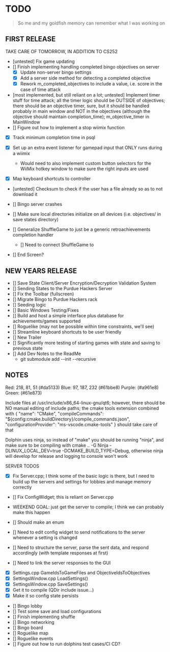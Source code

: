 # TODO

> So me and my goldfish memory can remember what I was working on

## FIRST RELEASE

TAKE CARE OF TOMORROW, IN ADDITION TO CS252

- [untested] Fix game updating
- [] Finish implementing handling completed bingo objectives on server
  - [x] Update non-server bingo settings
  - [x] Add a server side method for detecting a completed objective
  - [x] Rework m_completed_objectives to include a value, i.e. score in the case of time attack
- [most implemented, but still reliant on a lot; untested] Implement timer stuff for time attack; all the timer logic should be OUTSIDE of objectives; there should be an objective timer, sure, but it should be handled probably in main window and NOT in the objectives (although the objective should maintain completion_time); m_objective_timer in MainWindow
- [] Figure out how to implement a stop wiimix function
- [x] Track minimum completion time in psql

- [x] Set up an extra event listener for gamepad input that ONLY runs during a wiimix
  - Would need to also implement custom button selectors for the WiiMix hotkey window to make sure the right inputs are used
- [x] Map keyboard shortcuts to controller

- [untested] Checksum to check if the user has a file already so as to not download it

- [] Bingo server crashes

- [] Make sure local directories initialize on all devices (i.e. objectives/ in save states directory)
- [] Generalize ShuffleGame to just be a generic retroachievements completion handler
  - [] Need to connect ShuffleGame to
- [] End Screen?

## NEW YEARS RELEASE

- [] Save State Client/Server Encryption/Decryption Validation System
- [] Sending States to the Purdue Hackers Server
- [] Fix the Toolbar (fullscreen)
- [] Migrate Bingo to Purdue Hackers rack
- [] Seeding logic
- [] Basic Windows Testing/Fixes
- [] Build and host a simple interface plus database for achievements/games supported
- [] Roguelike (may not be possible within time constraints, we'll see)
- [] Streamline keyboard shortcuts to be user friendly
- [] New Trailer
- [] Significantly more testing of starting games with state and saving to previous state
- [] Add Dev Notes to the ReadMe
  - git submodule add --init --recursive

## NOTES

Red: 218, 81, 51 (#da5133)
Blue: 97, 187, 232 (#61bbe8)
Purple: (#a961e8)
Green: (#61e873)

Include files at /usr/include/x86_64-linux-gnu/qt6; however, there should be NO manual editing of include paths;
the cmake tools extension combined with
{
"name": "CMake",
"compileCommands": "${config:cmake.buildDirectory}/compile_commands.json",
"configurationProvider": "ms-vscode.cmake-tools"
}
should take care of that

Dolphin uses ninja, so instead of "make" you should be running "ninja", and make sure to be compiling with cmake .. -G Ninja -DLINUX_LOCAL_DEV=true -DCMAKE_BUILD_TYPE=Debug, otherwise ninja will develop for release and logging to console won't work

SERVER TODOS

- [x] Fix Server.cpp; I think some of the basic logic is there, but I need to build up the servers and settings for lobbies and manage memory correctly
- [] Fix ConfigWidget; this is reliant on Server.cpp
- WEEKEND GOAL: just get the server to compile; I think we can probably make this happen

- [] Should make an enum
- [] Need to edit config widget to send notifications to the server whenever a setting is changed
- [] Need to structure the server, parse the sent data, and respond accordingly (with template responses at first)
- [] Need to link the server responses to the GUI

- [x] Settings.cpp GameIdsToGameFiles and ObjectiveIdsToObjectives
- [x] SettingsWindow.cpp LoadSettings()
- [x] SettingsWindow.cpp SaveSettings()
- [x] Get it to compile (QDir include issue...)
- [x] Make it so config state persists
- [] Bingo lobby
- [] Test some save and load configurations
- [] Finish implementing shuffle
- [] Bingo networking
- [] Bingo board
- [] Roguelike map
- [] Roguelike events
- [] Figure out how to run dolphins test cases/CI CD?
